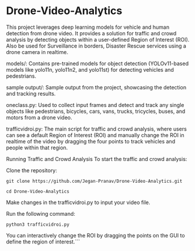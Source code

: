 # Drone-Video-Analytics

This project leverages deep learning models for vehicle and human detection from drone video. It provides a solution for traffic and crowd analysis by detecting objects within a user-defined Region of Interest (ROI). Also be used for Surveillance in borders, Disaster Rescue services using a drone camera in realtime.

models/: Contains pre-trained models for object detection (YOLOv11-based models like yolo11n, yolo11n2, and yolo11st) for detecting vehicles and pedestrians.

sample output/: Sample output from the project, showcasing the detection and tracking results.

oneclass.py: Used to collect input frames and detect and track any single objects like pedestrians, bicycles, cars, vans, trucks, tricycles, buses, and motors from a drone video.

trafficvidroi.py: The main script for traffic and crowd analysis, where users can see a default Region of Interest (ROI) and manually change the ROI in realtime of the video by dragging the four points to track vehicles and people within that region.

Running Traffic and Crowd Analysis
To start the traffic and crowd analysis:

Clone the repository:

`git clone https://github.com/Jegan-Pranav/Drone-Video-Analytics.git`

`cd Drone-Video-Analytics`

Make changes in the trafficvidroi.py to input your video file.

Run the following command:

`python3 trafficvidroi.py`

You can interactively change the ROI by dragging the points on the GUI to define the region of interest.```

